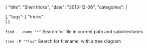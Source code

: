 {
  "title": "Shell tricks",
  "date": "2013-12-06",
  "categories": [
    
  ],
  "tags": [
  "tricks"    
  ]
}

```find . -name "*"```
Search for file in current path and subdirectories

```tree -P "*foo"```
Search for filename, with a tree diagram


